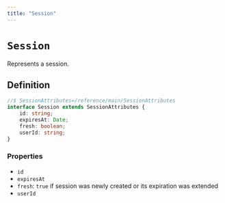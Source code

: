 ```yaml
---
title: "Session"
---
```


# `Session`

Represents a session.

## Definition

```ts
//$ SessionAttributes=/reference/main/SessionAttributes
interface Session extends SessionAttributes {
	id: string;
	expiresAt: Date;
	fresh: boolean;
	userId: string;
}
```

### Properties

- `id`
- `expiresAt`
- `fresh`: `true` if session was newly created or its expiration was extended
- `userId`
